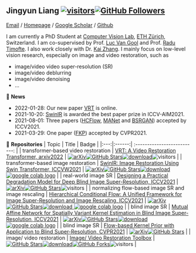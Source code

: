 ## Jingyun Liang [![visitors](https://visitor-badge.glitch.me/badge?page_id=jingyunliang/jingyunliang)](https://github.com/JingyunLiang)[![GitHub Followers](https://img.shields.io/github/followers/jingyunliang?style=social)](https://github.com/JingyunLiang)

[Email](mailto:jingyunliang12@gmail.com?subject=[GitHub]%20Source%20Han%20Sans) /
[Homepage](https://jingyunliang.github.io/) /
[Google Scholar](https://scholar.google.com/citations?hl=en&user=3-Hz9BgAAAAJ) /
[Github](https://github.com/JingyunLiang)

I am currently a PhD Student at [Computer Vision Lab](https://vision.ee.ethz.ch/), [ETH Zürich](https://ethz.ch/en.html), Switzerland. I am co-supervised by Prof. [Luc Van Gool](https://scholar.google.com/citations?user=TwMib_QAAAAJ&hl=en) and Prof. [Radu Timofte](http://people.ee.ethz.ch/~timofter/). I also work closely with Dr. [Kai Zhang](https://cszn.github.io/). I mainly focus on low-level vision research, especially on image and video restoration, such as
- image/video video super-resolution (SR)
- image/video deblurring
- image/video denoising
- ...

:rocket:  **News**
- 2022-01-28: Our new paper [VRT](https://github.com/JingyunLiang/VRT) is online.
- 2021-10-20: [SwinIR](https://github.com/JingyunLiang/SwinIR) is awarded the best paper prize in ICCV-AIM2021.
- 2021-08-01: Three papers ([HCFlow](https://github.com/JingyunLiang/HCFlow), [MANet](https://github.com/JingyunLiang/MANet) and [BSRGAN](https://github.com/cszn/BSRGAN)) accepted by ICCV2021.
- 2021-03-29: One paper ([FKP](https://github.com/JingyunLiang/FKP)) accepted by CVPR2021.


🌱 **Repositories**
|   Topic   |     Title     |    Badge  |
|:---:|:------:|             :--------------------------:                     |
|  transformer-based video restoration   |   [VRT: A Video Restoration Transformer, arxiv2022](https://github.com/JingyunLiang/VRT)   |   [![arXiv](https://img.shields.io/badge/arXiv-Paper-<COLOR>.svg)](https://arxiv.org/abs/2201.12288)[![GitHub Stars](https://img.shields.io/github/stars/JingyunLiang/VRT?style=social)](https://github.com/JingyunLiang/VRT)[![download](https://img.shields.io/github/downloads/JingyunLiang/VRT/total.svg)](https://github.com/JingyunLiang/VRT/releases)![visitors](https://visitor-badge.glitch.me/badge?page_id=jingyunliang/VRT)   |
|  transformer-based image restoration   |   [SwinIR: Image Restoration Using Swin Transformer, ICCVW2021](https://github.com/JingyunLiang/SwinIR)   |   [![arXiv](https://img.shields.io/badge/arXiv-Paper-<COLOR>.svg)](https://arxiv.org/abs/2108.10257)[![GitHub Stars](https://img.shields.io/github/stars/JingyunLiang/SwinIR?style=social)](https://github.com/JingyunLiang/SwinIR)[![download](https://img.shields.io/github/downloads/JingyunLiang/SwinIR/total.svg)](https://github.com/JingyunLiang/SwinIR/releases)[ <a href="https://colab.research.google.com/gist/JingyunLiang/a5e3e54bc9ef8d7bf594f6fee8208533/swinir-demo-on-real-world-image-sr.ipynb"><img src="https://colab.research.google.com/assets/colab-badge.svg" alt="google colab logo"></a>](https://colab.research.google.com/gist/JingyunLiang/a5e3e54bc9ef8d7bf594f6fee8208533/swinir-demo-on-real-world-image-sr.ipynb)   |
|   real-world image SR  |   [Designing a Practical Degradation Model for Deep Blind Image Super-Resolution, ICCV2021](https://github.com/cszn/bsrgan) |   [![arXiv](https://img.shields.io/badge/arXiv-Paper-<COLOR>.svg)](https://arxiv.org/abs/2103.14006)[![GitHub Stars](https://img.shields.io/github/stars/cszn/BSRGAN?style=social)](https://github.com/cszn/BSRGAN)![visitors](https://visitor-badge.glitch.me/badge?page_id=cszn/BSRGAN)   |
|  normalizing flow-based image SR and image rescaling   |   [Hierarchical Conditional Flow: A Unified Framework for Image Super-Resolution and Image Rescaling, ICCV2021](https://github.com/JingyunLiang/HCFlow)   |  [![arXiv](https://img.shields.io/badge/arXiv-Paper-<COLOR>.svg)](https://arxiv.org/abs/2108.05301)[![GitHub Stars](https://img.shields.io/github/stars/JingyunLiang/HCFlow?style=social)](https://github.com/JingyunLiang/HCFlow)[![download](https://img.shields.io/github/downloads/JingyunLiang/HCFlow/total.svg)](https://github.com/JingyunLiang/HCFlow/releases)[ <a href="https://colab.research.google.com/gist/JingyunLiang/cdb3fef89ebd174eaa43794accb6f59d/hcflow-demo-on-x8-face-image-sr.ipynb"><img src="https://colab.research.google.com/assets/colab-badge.svg" alt="google colab logo"></a>](https://colab.research.google.com/gist/JingyunLiang/cdb3fef89ebd174eaa43794accb6f59d/hcflow-demo-on-x8-face-image-sr.ipynb)   |
|  blind image SR   |   [Mutual Affine Network for Spatially Variant Kernel Estimation in Blind Image Super-Resolution, ICCV2021](https://github.com/JingyunLiang/MANet)  |  [![arXiv](https://img.shields.io/badge/arXiv-Paper-<COLOR>.svg)](https://arxiv.org/abs/2108.05302)[![GitHub Stars](https://img.shields.io/github/stars/JingyunLiang/MANet?style=social)](https://github.com/JingyunLiang/MANet)[![download](https://img.shields.io/github/downloads/JingyunLiang/MANet/total.svg)](https://github.com/JingyunLiang/MANet/releases)[ <a href="https://colab.research.google.com/gist/JingyunLiang/4ed2524d6e08343710ee408a4d997e1c/manet-demo-on-spatially-variant-kernel-estimation.ipynb"><img src="https://colab.research.google.com/assets/colab-badge.svg" alt="google colab logo"></a>](https://colab.research.google.com/gist/JingyunLiang/4ed2524d6e08343710ee408a4d997e1c/manet-demo-on-spatially-variant-kernel-estimation.ipynb)   |
|  blind image SR  |  [Flow-based Kernel Prior with Application to Blind Super-Resolution, CVPR2021](https://github.com/JingyunLiang/FKP)   |  [![arXiv](https://img.shields.io/badge/arXiv-Paper-<COLOR>.svg)](https://arxiv.org/abs/2103.15977)[![GitHub Stars](https://img.shields.io/github/stars/JingyunLiang/FKP?style=social)](https://github.com/JingyunLiang/FKP)   |
|  image/ video restoration  |  [Image/ Video Restoration Toolbox](https://github.com/cszn/KAIR)   |  [![GitHub Stars](https://img.shields.io/github/stars/cszn/KAIR?style=social)](https://github.com/cszn/KAIR)[![download](https://img.shields.io/github/downloads/cszn/KAIR/total.svg)](https://github.com/JingyunLiang/VRT/releases)[![GitHub Forks](https://img.shields.io/github/forks/cszn/KAIR?style=social)](https://github.com/cszn/KAIR)![visitors](https://visitor-badge.glitch.me/badge?page_id=cszn/KAIR)   |
